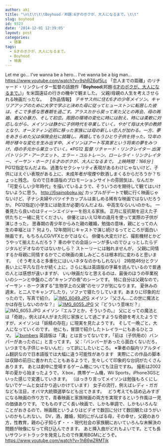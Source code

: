 ```yaml
---
author: aki
title: "\n\t\t\t\tBoyhood／邦題:6才のボクが、大人になるまで。\t\t"
slug: boyhood
id: 9323
date: '2014-12-01 12:39:05'
layout: post
categories:
  - 随筆
tags:
  - 6才のボクが、大人になるまで。
  - Boyhood
  - 映画
---
```


Let me go... I've wanna be a hero... I've wanna be a big man... https://www.youtube.com/watch?v=9shRZ6qf5Lc 「恋人までの距離」のリチャード・リンクレイター監督の話題作「**Boyhood**(邦題:[6才のボクが、大人になるまで。](http://6sainoboku.jp/))」を米国遠征の行きの機中で観ました。 父親/母親の人生を考えさせられる映画だったな。   【作品情報】 _テキサス州に住む6才の少年メイソン。キャリアアップのために大学で学ぶと決めた母に従ってヒューストンに転居した彼は、そこで多感な思春期を過ごす。アラスカから戻って来た父との再会、母の再婚、義父の暴力、そして初恋。周囲の環境の変化に時には耐え、時には柔軟に対応しながら、メイソンは静かに子供時代を卒業していく。やがて母は大学の教師となり、オースティン近郊に移った家族には母の新しい恋人が加わる。一方、夢をあきらめた父は保険会社に就職し、再婚してもうひとり子供を持った。12年の時が様々な変化を生み出す中、メイソンはアート写真家という将来の夢をみつけ、母の手元から巣立っていく。※PG12_ _監督 リチャード・リンクレイター_ _出演 パトリシア・アークエット、エラー・コルトレーン、ローレライ・リンクレイター、イーサン・ホーク_ _[６才のボクが、大人になるまで。 上映時間：166分 ]_   PG12指定なんだよね、過激なセクシャリティ表現があるわけじゃないけど、子供にはえぐい表現がある上に、未成年者が喫煙や飲酒しまくるからだろうか？ちょっと残念。 なので日本語版のプロモーションサイトの雰囲気は、なんだか「可愛らしい少年時代」を描いているようで、そういうのを期待して観てはいけないように思う。 http://6sainoboku.jp/ カップルがデートで観に行く映画じゃないけど、子ナシ夫婦やバツイチカップルは楽しめる稀有な映画ではないだろうか。 PG12指定(小学生には助言が必要)なんだよね、中高生ならいいのかも。 一番見たら良いのはティーンエイジャーを抱える家族。 正月に反抗期を迎えた子供たちと一緒に見てください。 俳優とはいえ12年の歳月を使って実際の子供が演じきった， 思春期の青少年からみた親の離婚，勉強の意味，親にとっての人生の幸福とは？ 何より，12年間同じキャストで演じ続けるってところが面白い映画です。もちろんCG/VFXとかではなく。 俳優も大変だけど、撮影機材とかどうやって揃えたんだろう？ 車の中での会話シーンが多いのでひょっとしたらデジタルビデオなのではないかしら？ ストーリーには触れませんが， 父親に同情するか母親に同情するかでこの映画の楽しみどころは根本的に変わると思います。 （そう考えると多重化にはいいネタなのかもしれない） 2時間46分とクソ長い上に平凡な日々が続く上に，さらに私は英語版の字幕を読んでいるので普通の人とは感想が違いますが、 いい映画だなと思えるのは、最後のほうの卒業祝いのシーンと中盤のこの"キャンプの夜"のシーンです。 特に自分は父親なので，イーサン・ホーク演ずる"生物学上の父親"のセリフが気になります。 夏休みの週末，と二人でキャンプしたり，ソファで寝たりしています。あまりに印象的だったので，写真で紹介。 [![IMG_6049.JPG](https://aki.shirai.as/wp-content/uploads/2014/12/IMG_6049.jpg)](https://aki.shirai.as/wp-content/uploads/2014/12/IMG_6053.jpg) メイソン『父さん…この世に魔法とかは存在しないのかな？』 [![IMG_6055.JPG](https://aki.shirai.as/wp-content/uploads/2014/12/IMG_6055.jpg)](https://aki.shirai.as/wp-content/uploads/2014/12/IMG_6055.jpg) 父『どういう意味だ？』 ![IMG_6053.JPG](https://aki.shirai.as/wp-content/uploads/2014/12/IMG_6053.jpg) メイソン『エルフとか，そういうの。』 父にとっての魔法とは「奇跡」，例えば4人がまた同じ家族として過ごすような奇跡を考えたようですが，メイソンは「妖精の存在」に現実を見たようです。 そして一晩ごと，大人になっていくのです。 他にも，冒頭で紹介したトレイラーにもあるひとコマ。 [![bumbers](https://aki.shirai.as/wp-content/uploads/2014/12/bumbers.png)](http://aki.shirai.as/2014/12/boyhood/bumbers/) 英語版は「溝」とは言ってないです，「前は（子供用の）バンパーがあったのに」と言ってます。 父：『バンパーがあったら面白くないだろ，いつまでも子供じゃないんだ』って訳にしたいところ。 ※筆者の脳内リアルタイム翻訳なので日本語版では大幅に違う可能性があります   実際にこの作品の脚本は収録の前日に書かれたこともあるようで，生々しくて印象的な台詞がたくさんあります。 あとは劇中に登場するゲーム機についても注目ですね。 撮影は2002年の夏から始まったようで，Ｘbox，携帯ゲーム機，Wii Sports，iPhone3GSといった感じで変遷していきます。 （はっきり言ってメイソンは勉強もろくにしないでゲームと女ばかり追いかけています） 女子の流行，例えばレディ・ガガなども注目，オバマ大統領選挙なども出てきます。   どう考えても詰め込みすぎになる映画の作り方で，青春映画と家族映画の両方を実現するという作風は一見の価値ありです。 でもものすごく長い映画で、しかも単調で、しかもいろんなことがおきるので、映画館というよりはビデオで数回に分けて数回観たほうがいいのかもしれない。 DV，酒，離婚，知的にがんばる母，その幸せ，父親のあり方，性教育，親の心子知らず・・・現代社会の家族観においていろんな未解決の問題が映像になって飛び込んできます。 あと挿入曲がどれもよいです。とても長いサウンドトラックを発見したので作業用BGMにどうぞ。 https://www.youtube.com/watch?v=1hB6wZRMTjk